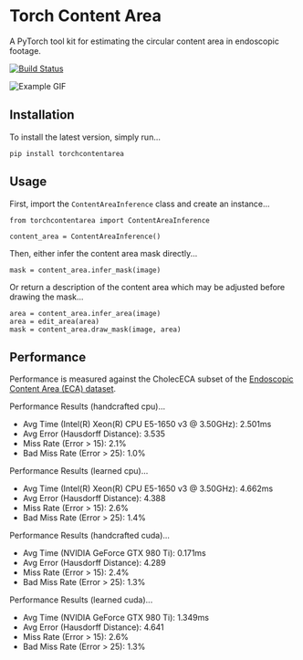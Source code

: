 # Torch Content Area
A PyTorch tool kit for estimating the circular content area in endoscopic footage.

[![Build Status](https://github.com/charliebudd/torch-content-area/actions/workflows/build.yml/badge.svg)](https://github.com/charliebudd/torch-content-area/actions/workflows/build.yml)

![Example GIF](example.gif?raw=true)

## Installation
To install the latest version, simply run...
```
pip install torchcontentarea
```

## Usage
First, import the `ContentAreaInference` class and create an instance...
```
from torchcontentarea import ContentAreaInference

content_area = ContentAreaInference()
```
Then, either infer the content area mask directly...
```
mask = content_area.infer_mask(image)
```
Or return a description of the content area which may be adjusted before drawing the mask...
```
area = content_area.infer_area(image)
area = edit_area(area)
mask = content_area.draw_mask(image, area)
```

## Performance
Performance is measured against the CholecECA subset of the [Endoscopic Content Area (ECA) dataset](https://github.com/charliebudd/eca-dataset).
<!-- performance stats start -->

Performance Results (handcrafted cpu)...
- Avg Time (Intel(R) Xeon(R) CPU E5-1650 v3 @ 3.50GHz): 2.501ms
- Avg Error (Hausdorff Distance): 3.535
- Miss Rate (Error > 15): 2.1%
- Bad Miss Rate (Error > 25): 1.0%

Performance Results (learned cpu)...
- Avg Time (Intel(R) Xeon(R) CPU E5-1650 v3 @ 3.50GHz): 4.662ms
- Avg Error (Hausdorff Distance): 4.388
- Miss Rate (Error > 15): 2.6%
- Bad Miss Rate (Error > 25): 1.4%

Performance Results (handcrafted cuda)...
- Avg Time (NVIDIA GeForce GTX 980 Ti): 0.171ms
- Avg Error (Hausdorff Distance): 4.289
- Miss Rate (Error > 15): 2.4%
- Bad Miss Rate (Error > 25): 1.3%

Performance Results (learned cuda)...
- Avg Time (NVIDIA GeForce GTX 980 Ti): 1.349ms
- Avg Error (Hausdorff Distance): 4.641
- Miss Rate (Error > 15): 2.6%
- Bad Miss Rate (Error > 25): 1.3% 
<!-- performance stats end -->

